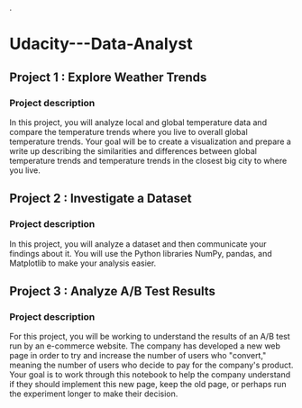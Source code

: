 .


# Udacity---Data-Analyst




## Project 1 : Explore Weather Trends

### Project description

In this project, you will analyze local and global temperature data and compare the temperature trends where you live to overall global temperature trends. Your goal will be to create a visualization and prepare a write up describing the similarities and differences between global temperature trends and temperature trends in the closest big city to where you live.


## Project 2 : Investigate a Dataset

### Project description

In this project, you will analyze a dataset and then communicate your findings about it. You will use the Python libraries NumPy, pandas, and Matplotlib to make your analysis easier.

## Project 3 : Analyze A/B Test Results

### Project description

For this project, you will be working to understand the results of an A/B test run by an e-commerce website. The company has developed a new web page in order to try and increase the number of users who "convert," meaning the number of users who decide to pay for the company's product. Your goal is to work through this notebook to help the company understand if they should implement this new page, keep the old page, or perhaps run the experiment longer to make their decision.
